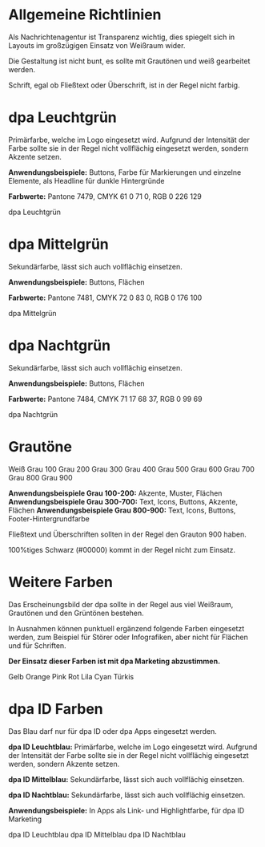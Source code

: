 # Allgemeine Richtlinien
Als Nachrichtenagentur ist Transparenz wichtig, dies spiegelt sich in Layouts im großzügigen Einsatz von Weißraum wider.

Die Gestaltung ist nicht bunt, es sollte mit Grautönen und weiß gearbeitet werden.

Schrift, egal ob Fließtext oder Überschrift, ist in der Regel nicht farbig.

# dpa Leuchtgrün
Primärfarbe, welche im Logo eingesetzt wird. Aufgrund der Intensität der Farbe sollte sie in der Regel nicht vollflächig eingesetzt werden, sondern Akzente setzen. 

__Anwendungsbeispiele:__ Buttons, Farbe für Markierungen und einzelne Elemente, als Headline für dunkle Hintergründe

__Farbwerte:__ Pantone 7479, CMYK 61 0 71 0, RGB 0 226 129

<Color color="#00E281">dpa Leuchtgrün</Color>

# dpa Mittelgrün
Sekundärfarbe, lässt sich auch vollflächig einsetzen.

__Anwendungsbeispiele:__ Buttons, Flächen

__Farbwerte:__ Pantone 7481, CMYK 72 0 83 0, RGB 0 176 100

<Color color="#00B064">dpa Mittelgrün</Color>


# dpa Nachtgrün
Sekundärfarbe, lässt sich auch vollflächig einsetzen.

__Anwendungsbeispiele:__ Buttons, Flächen

__Farbwerte:__ Pantone 7484, CMYK  71 17 68 37, RGB 0 99 69

<Color color="#006345">dpa Nachtgrün</Color>


# Grautöne

<ColorGroup>
  <Color color="#FFFFFF">Weiß</Color>
  <Color color="#F5F5F5">Grau 100</Color>
  <Color color="#EEEEEE">Grau 200</Color>
  <Color color="#E3E3E3">Grau 300</Color>
  <Color color="#BABABA">Grau 400</Color>
  <Color color="#8C8C8C">Grau 500</Color>
  <Color color="#7E7E7E">Grau 600</Color>
  <Color color="#757575">Grau 700</Color>
  <Color color="#4D4D4D">Grau 800</Color>
  <Color color="#212121">Grau 900</Color>
</ColorGroup>

__Anwendungsbeispiele Grau 100-200:__ Akzente, Muster, Flächen
__Anwendungsbeispiele Grau 300-700:__ Text, Icons, Buttons, Akzente, Flächen
__Anwendungsbeispiele Grau 800-900:__ Text, Icons, Buttons, Footer-Hintergrundfarbe

Fließtext und Überschriften sollten in der Regel den Grauton 900 haben.

100%tiges Schwarz (#00000) kommt in der Regel nicht zum Einsatz.


# Weitere Farben

Das Erscheinungsbild der dpa sollte in der Regel aus viel Weißraum, Grautönen und den Grüntönen bestehen. 

In Ausnahmen können punktuell ergänzend folgende Farben eingesetzt werden, zum Beispiel für Störer oder Infografiken, aber nicht für Flächen und für Schriften.

__Der Einsatz dieser Farben ist mit dpa Marketing abzustimmen.__

<ColorGroup>
  <Color color="#F9F500" colorDark="#C1BE01">Gelb</Color>
  <Color color="#FFB300" colorDark="#C68400">Orange</Color>
  <Color color="#F5138D" colorDark="#BD0060">Pink</Color>
  <Color color="#E53935" colorDark="#AB000C">Rot</Color>
  <Color color="#8E24AA" colorDark="#5C007A">Lila</Color>
  <Color color="#00ACC1" colorDark="#017C91">Cyan</Color>
  <Color color="#00897B" colorDark="#005B4F">Türkis</Color>
</ColorGroup>


# dpa ID Farben

Das Blau darf nur für dpa ID oder dpa Apps eingesetzt werden.

__dpa ID Leuchtblau:__ Primärfarbe, welche im Logo eingesetzt wird. Aufgrund der Intensität der Farbe sollte sie in der Regel nicht vollflächig eingesetzt werden, sondern Akzente setzen. 

__dpa ID Mittelblau:__ Sekundärfarbe, lässt sich auch vollflächig einsetzen.

__dpa ID Nachtblau:__ Sekundärfarbe, lässt sich auch vollflächig einsetzen.

__Anwendungsbeispiele:__ In Apps als Link- und Highlightfarbe, für dpa ID Marketing

<ColorGroup>
  <Color color="#0045F4">dpa ID Leuchtblau</Color>
  <Color color="#003EDB">dpa ID Mittelblau</Color>
  <Color color="#0030AA">dpa ID Nachtblau</Color>
</ColorGroup>
